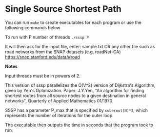Single Source Shortest Path
===========================

You can run ```make``` to create executables for each program or use the following commands below
  
To run with P number of threads
  ```./sssp P```
  
  It will then ask for the input file, enter:
  sample.txt
  OR any other file such as road networks from the SNAP datasets (e.g. roadNet-CA)
  https://snap.stanford.edu/data/#road

**Notes**

Input threads must be in powers of 2.

This version of sssp parallelizes the O(V^2) version of Dijkstra's Algorithm, given by Yen's Optimization.
Paper: J.Y.Yen, "An algorithm for finding shortest routes from all source nodes to a given destination in general networks", Quarterly of Applied Mathematics 01/1970.

SSSP has a parameter P_max that is specified by ```cuberoot(N)*3```, which represents the number of iterations for the outer loop.

The executable then outputs the time in seconds that the program took to run.
